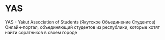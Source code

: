 # YAS
YAS - Yakut Association of Students (Якутское Объединение Студентов) Онлайн-портал, объединяющий студентов  из республики, которые хотят найти соратников в своем городе
